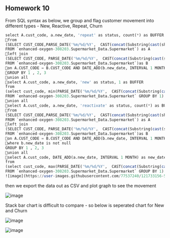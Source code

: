 ## Homework 10

From SQL syntax as below, we group and flag customer movement into different types - New, Reactive, Repeat, Churn

```SQL
select A.cust_code, a.new_date, 'repeat' as status, count(*) as BUFFER
from 
(SELECT CUST_CODE,PARSE_DATE('%m/%d/%Y',  CAST(concat(Substring(cast(shop_date as String),5,2),'/','01','/',left(cast(SHOP_DATE as String),4)) as String)) as new_date
FROM `enhanced-oxygen-308203.Supermarket_Data.Supermarket`) as A
left join 
(SELECT CUST_CODE, PARSE_DATE('%m/%d/%Y',  CAST(concat(Substring(cast(shop_date as String),5,2),'/','01','/',left(cast(SHOP_DATE as String),4)) as String)) as new_date
FROM `enhanced-oxygen-308203.Supermarket_Data.Supermarket`)as B 
on A.CUST_CODE = B.CUST_CODE AND DATE_ADD(b.new_date, INTERVAL 1 MONTH) = a.new_date
GROUP BY 1 , 2, 3
union all 
select A.cust_code, a.new_date, 'new' as status, 1 as BUFFER
from 
(select cust_code, min(PARSE_DATE('%m/%d/%Y',  CAST(concat(Substring(cast(shop_date as String),5,2),'/','01','/',left(cast(SHOP_DATE as String),4)) as String))) as new_date
FROM `enhanced-oxygen-308203.Supermarket_Data.Supermarket` GROUP BY 1) as A
union all 
select A.cust_code, a.new_date, 'reactivate' as status, count(*) as BUFFER
from 
(SELECT CUST_CODE,PARSE_DATE('%m/%d/%Y',  CAST(concat(Substring(cast(shop_date as String),5,2),'/','01','/',left(cast(SHOP_DATE as String),4)) as String)) as new_date
FROM `enhanced-oxygen-308203.Supermarket_Data.Supermarket`) as A
left join 
(SELECT CUST_CODE, PARSE_DATE('%m/%d/%Y',  CAST(concat(Substring(cast(shop_date as String),5,2),'/','01','/',left(cast(SHOP_DATE as String),4)) as String)) as new_date
FROM `enhanced-oxygen-308203.Supermarket_Data.Supermarket`)as B 
on A.CUST_CODE = B.CUST_CODE AND DATE_ADD(b.new_date, INTERVAL 1 MONTH) != a.new_date AND DATE_ADD(b.new_date, INTERVAL 1 MONTH) < a.new_date 
where b.new_date is not null
GROUP BY 1 , 2, 3
union all 
select A.cust_code, DATE_ADD(a.new_date, INTERVAL 1 MONTH) as new_date, 'churn' as status, 1 as BUFFER
from 
(select cust_code, max(PARSE_DATE('%m/%d/%Y',  CAST(concat(Substring(cast(shop_date as String),5,2),'/','01','/',left(cast(SHOP_DATE as String),4)) as String))) as new_date
FROM `enhanced-oxygen-308203.Supermarket_Data.Supermarket` GROUP BY 1) as A
![image](https://user-images.githubusercontent.com/77537240/121733156-54ac4c00-cb1d-11eb-9823-b43344abb35d.png)

```


then we export the data out as CSV and plot graph to see the movement 

![image](https://user-images.githubusercontent.com/77537240/121732808-dfd91200-cb1c-11eb-9822-cc6bc56206d9.png)

Stack bar chart is difficult to compare - so below is seperated chart for New and Churn

![image](https://user-images.githubusercontent.com/77537240/121732768-d18af600-cb1c-11eb-924a-f6b4ee3a25f3.png)

![image](https://user-images.githubusercontent.com/77537240/121732790-d8196d80-cb1c-11eb-9229-a2201f84b585.png)
